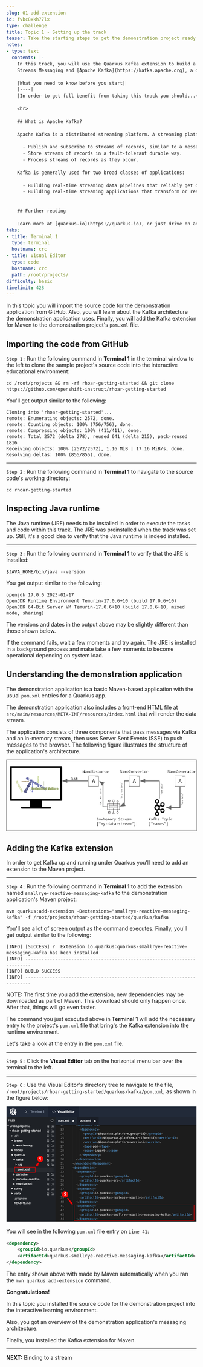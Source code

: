 ```yaml
---
slug: 01-add-extension
id: fvbc8xkh77lx
type: challenge
title: Topic 1 - Setting up the track
teaser: Take the starting steps to get the demonstration project ready
notes:
- type: text
  contents: |-
    In this track, you will use the Quarkus Kafka extension to build a streaming application using MicroProfile Reactive
    Streams Messaging and [Apache Kafka](https://kafka.apache.org), a distributed streaming platform.

    |What you need to know before you start|
    |----|
    |In order to get full benefit from taking this track you should...<br>• Have experience programming applications in Java using the [Maven](https://maven.apache.org/) framework.<br>• Have familiarity with using [Java annotations](https://openjdk.java.net/projects/type-annotations/). <br>• Have some introductory experience creating Java/Maven applications using Quarkus. <br>• Understand the basics of creating [event driven applications](https://www.redhat.com/en/topics/integration/what-is-event-driven-architecture) using message streams and message brokers, such as [Kafka](https://www.redhat.com/en/topics/integration/what-is-apache-kafka). <br>• Understand the [fundamentals of Kubernetes](https://www.redhat.com/en/topics/containers/what-is-kubernetes) in general and [Kubernetes operators](https://www.redhat.com/sysadmin/kubernetes-operators) in particular.|

    <br>

    ## What is Apache Kafka?

    Apache Kafka is a distributed streaming platform. A streaming platform has three key capabilities:

      - Publish and subscribe to streams of records, similar to a message queue or enterprise messaging system.
      - Store streams of records in a fault-tolerant durable way.
      - Process streams of records as they occur.

    Kafka is generally used for two broad classes of applications:

      - Building real-time streaming data pipelines that reliably get data between systems or applications
      - Building real-time streaming applications that transform or react to the streams of data


    ## Further reading

    Learn more at [quarkus.io](https://quarkus.io), or just drive on and get hands-on!
tabs:
- title: Terminal 1
  type: terminal
  hostname: crc
- title: Visual Editor
  type: code
  hostname: crc
  path: /root/projects/
difficulty: basic
timelimit: 428
---
```

In this topic you will import the source code for the demonstration application from GitHub. Also, you will learn about the Kafka architecture the demonstration application uses. Finally, you will add the Kafka extension for Maven to the demonstration project's `pom.xml` file.

## Importing the code from GitHub

`Step 1:` Run the following command in **Terminal 1** in the terminal window to the left to clone the sample project's source code into the interactive educational environment:

```
cd /root/projects && rm -rf rhoar-getting-started && git clone https://github.com/openshift-instruqt/rhoar-getting-started
```

You'll get output similar to the following:

```
Cloning into 'rhoar-getting-started'...
remote: Enumerating objects: 2572, done.
remote: Counting objects: 100% (756/756), done.
remote: Compressing objects: 100% (411/411), done.
remote: Total 2572 (delta 278), reused 641 (delta 215), pack-reused 1816
Receiving objects: 100% (2572/2572), 1.16 MiB | 17.16 MiB/s, done.
Resolving deltas: 100% (855/855), done.
```

----

`Step 2:` Run the following command in **Terminal 1** to navigate to the source code's working directory:

```
cd rhoar-getting-started
```

## Inspecting Java runtime

The Java runtime (JRE) needs to be installed in order to execute the tasks and code within this track. The JRE was preinstalled when the track was set up. Still, it's a good idea to verify that the Java runtime is indeed installed.

----

`Step 3:`  Run the following command in **Terminal 1** to verify that the JRE is installed:

```
$JAVA_HOME/bin/java --version
```

You get output similar to the following:

```console
openjdk 17.0.6 2023-01-17
OpenJDK Runtime Environment Temurin-17.0.6+10 (build 17.0.6+10)
OpenJDK 64-Bit Server VM Temurin-17.0.6+10 (build 17.0.6+10, mixed mode, sharing)
```
The versions and dates in the output above may be slightly different than those shown below.

If the command fails, wait a few moments and try again. The JRE is installed in a background process and make take a few moments to become operational depending on system load.

## Understanding the demonstration application

The demonstration application is a basic Maven-based application with the usual `pom.xml` entries for a Quarkus app.

The demonstration application also includes a front-end HTML file at `src/main/resources/META-INF/resources/index.html` that will render the data stream.

The application consists of three components that pass messages via Kafka and an in-memory stream, then uses Server Sent Events (SSE) to push messages to the browser. The following figure illustrates the structure of the application's architecture.

![Kafka Architecture](../assets/arch-overview.png)

## Adding the Kafka extension

In order to get Kafka up and running under Quarkus you’ll need to add an extension to the Maven project.

----

`Step 4:`  Run the following command in **Terminal 1** to add the extension named `smallrye-reactive-messaging-kafka` to the demonstration application's Maven project:

```
mvn quarkus:add-extension -Dextensions="smallrye-reactive-messaging-kafka" -f /root/projects/rhoar-getting-started/quarkus/kafka
```

You'll see a lot of screen output as the command executes. Finally, you'll get output similar to the following:

```console
[INFO] [SUCCESS] ?  Extension io.quarkus:quarkus-smallrye-reactive-messaging-kafka has been installed
[INFO] ------------------------------------------------------------------------
[INFO] BUILD SUCCESS
[INFO] ------------------------------------------------------------------------
```
 
NOTE: The first time you add the extension, new dependencies may be downloaded as part of Maven. This download should only happen once. After that, things will go even faster.

The command you just executed above in **Terminal 1** will add the necessary entry to the project's `pom.xml` file that bring's the Kafka extension into the runtime environment.

Let's take a look at the entry in the `pom.xml` file.

----

`Step 5:`  Click the **Visual Editor** tab on the horizontal menu bar over the terminal to the left.

----
`Step 6:` Use the Visual Editor's directory tree to navigate to the file, `/root/projects/rhoar-getting-started/quarkus/kafka/pom.xml`, as shown in the figure below:

![Maven Quarkus extension](../assets/added-extension.png)

You will see in the following `pom.xml` file entry on `Line 41`:

```xml
<dependency>
    <groupId>io.quarkus</groupId>
    <artifactId>quarkus-smallrye-reactive-messaging-kafka</artifactId>
</dependency>
```
The entry shown above with made by Maven automatically when you ran the `mvn quarkus:add-extension` command.

**Congratulations!**

In this topic you installed the source code for the demonstration project into the interactive learning environment.

Also, you got an overview of the demonstration application's messaging architecture.

Finally, you installed the Kafka extension for Maven.

----

**NEXT:** Binding to a stream
